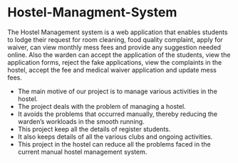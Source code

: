 # Hostel-Managment-System

The Hostel Management system is a web application that enables students
to lodge their request for room cleaning, food quality complaint, apply for
waiver, can view monthly mess fees and provide any suggestion needed
online. Also the warden can accept the application of the students, view
the application forms, reject the fake applications, view the complaints in
the hostel, accept the fee and medical waiver application and update mess
fees.

* The main motive of our project is to manage various activities in the hostel.
* The project deals with the problem of managing a hostel.
 * It avoids the problems that occurred manually, thereby reducing the warden’s workloads in the smooth running.
* This project keep all the details of register students. 
* It also keeps details of all the various clubs and ongoing activities.
* This project in the hostel can reduce all the problems faced in the current manual hostel management system.

